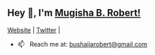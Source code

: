 
## Hey 👋, I'm [Mugisha B. Robert!](https://mugisha.vercel.app)
[Website](https://mugisha.vercel.app//) |
[Twitter](https://linkedin/mugisha-robert) |
- 📫 &nbsp; Reach me at: bushaijarobert@gmail.com
